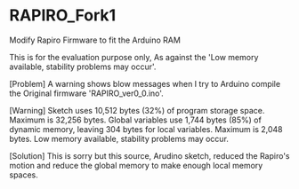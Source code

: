 # RAPIRO_Fork1
Modify Rapiro Firmware to fit the Arduino RAM

This is for the evaluation purpose only, As against the 'Low memory available, stability problems may occur'.

[Problem]
A warning shows blow messages when I try to Arduino compile the Original firmware 'RAPIRO_ver0_0.ino'.

[Warning]
Sketch uses 10,512 bytes (32%) of program storage space. Maximum is 32,256 bytes.
Global variables use 1,744 bytes (85%) of dynamic memory, leaving 304 bytes for local variables. Maximum is 2,048 bytes.
Low memory available, stability problems may occur.

[Solution]
This is sorry but this source, Arudino sketch, reduced the Rapiro's motion and reduce the global memory to make enough local memory spaces.
